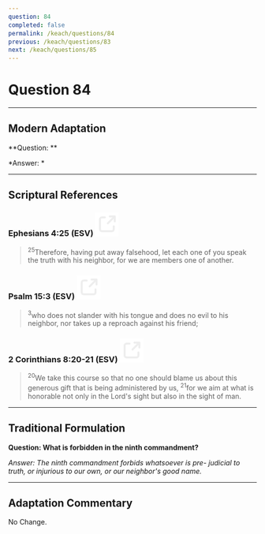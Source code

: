 ```yaml
---
question: 84
completed: false
permalink: /keach/questions/84
previous: /keach/questions/83
next: /keach/questions/85
---
```

# Question 84

---
## Modern Adaptation
**Question: **

*Answer: *

---
## Scriptural References
### Ephesians 4:25 (ESV) <a href="https://biblegateway.com/passage/?search=Ephesians+4%3A25&version=ESV"><img src="/assets/svg/link.svg"/></a>
> <sup>25</sup>Therefore, having put away falsehood, let each one of you speak the truth with his neighbor, for we are members one of another.

### Psalm 15:3 (ESV) <a href="https://biblegateway.com/passage/?search=Psalm+15%3A3&version=ESV"><img src="/assets/svg/link.svg"/></a>
> <sup>3</sup>who does not slander with his tongue and does no evil to his neighbor, nor takes up a reproach against his friend;

### 2 Corinthians 8:20-21 (ESV) <a href="https://biblegateway.com/passage/?search=2+Corinthians+8%3A20-21&version=ESV"><img src="/assets/svg/link.svg"/></a>
> <sup>20</sup>We take this course so that no one should blame us about this generous gift that is being administered by us,
> <sup>21</sup>for we aim at what is honorable not only in the Lord's sight but also in the sight of man.


---
## Traditional Formulation
**Question: What is forbidden in the ninth commandment?**

*Answer: The ninth commandment forbids whatsoever is pre- judicial to truth, or injurious to our own, or our neighbor's good name.*

---
## Adaptation Commentary
No Change.